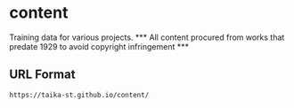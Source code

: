 # content
Training data for various projects. *** All content procured from works that predate 1929 to avoid copyright infringement ***

## URL Format
`https://taika-st.github.io/content/`
